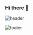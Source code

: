 ### Hi there 👋
![header](https://capsule-render.vercel.app/api?type=slice&color=2b90d9&height=300&section=header&text=JaeJae's%20Github"&fontSize=30)

![footer](https://capsule-render.vercel.app/api?section=footer)

